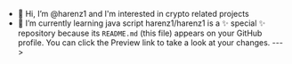 - 👋 Hi, I’m @harenz1 and I'm interested in crypto related projects
- 🌱 I’m currently learning java script
harenz1/harenz1 is a ✨ special ✨ repository because its `README.md` (this file) appears on your GitHub profile.
You can click the Preview link to take a look at your changes.
--->
